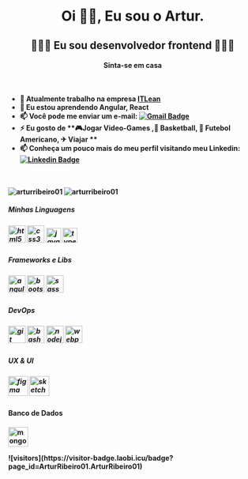 <h1 align="center">Oi 🖖🏾, Eu sou o Artur.</h1>
<h2 align="center"> 👨🏾‍💻 Eu sou desenvolvedor frontend 👨🏾‍💻 </h2>
<h4 align="center">Sinta-se em casa<h4>

<br>

- 🔭 Atualmente trabalho na empresa [ITLean](https://itlean.com.br/)
- 🌱 Eu estou aprendendo **Angular, React**
- 📫 Você pode me enviar um e-mail:  [![Gmail Badge](https://img.shields.io/badge/-ArturRibeiro01-c14438?style=flat&logo=Gmail&logoColor=white&link=mailto:profissional.arturrc@gmail.com)](mailto:profissional.arturrc@gmail.com)
- ⚡ Eu gosto de **🎮Jogar Video-Games ,🏀 Basketball, 🏈 Futebol Americano, ✈ Viajar  **
- 📫 Conheça um pouco mais do meu perfil visitando meu Linkedin: [![Linkedin Badge](https://img.shields.io/badge/-ArturRibeiro-blue?style=flat&logo=Linkedin&logoColor=white&link=https://www.linkedin.com/in/abdullahalrifat/)](https://www.linkedin.com/in/artur-ribeiro01/)
<br>
<br>


<img align="left" src="https://github-readme-stats.vercel.app/api/top-langs/?username=arturribeiro01&layout=compact" alt="arturribeiro01" />
<img align="center" src="https://github-readme-stats.vercel.app/api?username=arturribeiro01&show_icons=true" alt="arturribeiro01" />



<h5> Minhas Linguagens <h5>
 
<p align="left">
 <img src="https://devicons.github.io/devicon/devicon.git/icons/html5/html5-original-wordmark.svg" alt="html5" width="35" height="35"/>
 <img src="https://devicons.github.io/devicon/devicon.git/icons/css3/css3-original-wordmark.svg" alt="css3" width="35" height="35"/>
 <img src="https://devicons.github.io/devicon/devicon.git/icons/javascript/javascript-original.svg" alt="javascript" width="30" height="30"/>
 <img src="https://devicons.github.io/devicon/devicon.git/icons/typescript/typescript-original.svg" alt="typescript" width="30" height="30"/>
</p>

<h5> Frameworks e Libs <h5>
<p align="left">
 <img src="https://devicons.github.io/devicon/devicon.git/icons/angularjs/angularjs-original.svg" alt="angularjs" width="35" height="35"/>
 <img src="https://devicons.github.io/devicon/devicon.git/icons/bootstrap/bootstrap-plain.svg" alt="bootstrap" width="35" height="35"/>
 <img src="https://devicons.github.io/devicon/devicon.git/icons/sass/sass-original.svg" alt="sass" width="35" height="35"/>
</p>
 
<h5 color"red"> DevOps <h5>
<p align="left">
 <img src="https://www.vectorlogo.zone/logos/git-scm/git-scm-icon.svg" alt="git" width="35" height="35"/>
 <img src="https://www.vectorlogo.zone/logos/gnu_bash/gnu_bash-icon.svg" alt="bash" width="35" height="35"/>
 <img src="https://devicons.github.io/devicon/devicon.git/icons/nodejs/nodejs-original-wordmark.svg" alt="nodejs" width="35" height="35"/>
 <img src="https://devicons.github.io/devicon/devicon.git/icons/webpack/webpack-original.svg" alt="webpack" width="35" height="35"/>
</p>
 
<h5> UX & UI <h5>
<p align="left">
 <img src="https://www.vectorlogo.zone/logos/figma/figma-icon.svg" alt="figma" width="40" height="40"/>
 <img src="https://www.vectorlogo.zone/logos/sketchapp/sketchapp-icon.svg" alt="sketch" width="40" height="40"/>
</p>

<h4>Banco de Dados<h4>
<p align="left">
 <img src="https://devicons.github.io/devicon/devicon.git/icons/mongodb/mongodb-original-wordmark.svg" alt="mongodb" width="40" height="40"/>
</p>
 ![visitors](https://visitor-badge.laobi.icu/badge?page_id=ArturRibeiro01.ArturRibeiro01)


